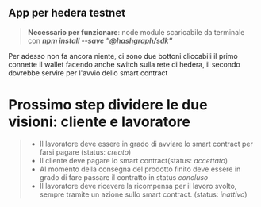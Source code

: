 ## App per hedera testnet

> **Necessario per funzionare**: node module scaricabile da terminale con 
> ***npm install --save "@hashgraph/sdk"***


Per adesso non fa ancora niente, ci sono due bottoni cliccabili
il primo connette il wallet facendo anche switch sulla rete di hedera, il secondo dovrebbe servire per l'avvio dello smart contract 


# Prossimo step dividere le due visioni: cliente e lavoratore 
> - Il lavoratore deve essere in grado di avviare lo smart contract per farsi pagare (status: *creato*)
> - Il cliente deve pagare lo smart contract(status: *accettato*)
> - Al momento della consegna del prodotto finito deve essere in grado di fare passare il contratto in status *concluso*
> - Il lavoratore deve ricevere la ricompensa per il lavoro svolto, sempre tramite un azione sullo smart contract. (status: *inattivo*)



